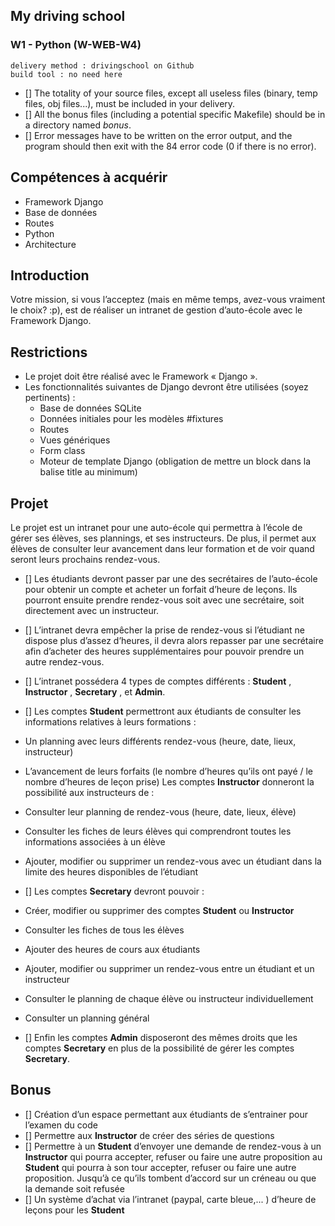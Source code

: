 ## My driving school

### W1 - Python (W-WEB-W4)

```
delivery method : drivingschool on Github
build tool : no need here
```

- [] The totality of your source files, except all useless files (binary, temp files, obj files...), must be included in your delivery.
- [] All the bonus files (including a potential specific Makefile) should be in a directory named _bonus_.
- [] Error messages have to be written on the error output, and the program should then exit with the 84 error code (0 if there is no error).

## Compétences à acquérir

- Framework Django
- Base de données
- Routes
- Python
- Architecture

## Introduction

Votre mission, si vous l’acceptez (mais en même temps, avez-vous vraiment le choix? :p), est de réaliser un intranet de gestion d’auto-école avec le Framework Django.

## Restrictions

- Le projet doit être réalisé avec le Framework « Django ».
- Les fonctionnalités suivantes de Django devront être utilisées (soyez pertinents) :
  - Base de données SQLite
  - Données initiales pour les modèles #fixtures
  - Routes
  - Vues génériques
  - Form class
  - Moteur de template Django (obligation de mettre un block dans la balise title au minimum)

## Projet

Le projet est un intranet pour une auto-école qui permettra à l’école de gérer ses élèves, ses plannings, et ses instructeurs. De plus, il permet aux élèves de consulter leur avancement dans leur formation et de voir quand seront leurs prochains rendez-vous.

- [] Les étudiants devront passer par une des secrétaires de l’auto-école pour obtenir un compte et acheter un forfait d’heure de leçons. Ils pourront ensuite prendre rendez-vous soit avec une secrétaire, soit directement avec un instructeur.
- [] L’intranet devra empêcher la prise de rendez-vous si l’étudiant ne dispose plus d’assez d’heures, il devra alors repasser par une secrétaire afin d’acheter des heures supplémentaires pour pouvoir prendre un autre rendez-vous.
- [] L’intranet possédera 4 types de comptes différents : **Student** , **Instructor** , **Secretary** , et **Admin**.
- [] Les comptes **Student** permettront aux étudiants de consulter les informations relatives à leurs formations :
- Un planning avec leurs différents rendez-vous (heure, date, lieux, instructeur)
- L’avancement de leurs forfaits (le nombre d’heures qu’ils ont payé / le nombre d’heures de leçon prise) Les comptes **Instructor** donneront la possibilité aux instructeurs de :

- Consulter leur planning de rendez-vous (heure, date, lieux, élève)
- Consulter les fiches de leurs élèves qui comprendront toutes les informations associées à un élève
- Ajouter, modifier ou supprimer un rendez-vous avec un étudiant dans la limite des heures disponibles de l’étudiant

- [] Les comptes **Secretary** devront pouvoir :

- Créer, modifier ou supprimer des comptes **Student** ou **Instructor**
- Consulter les fiches de tous les élèves
- Ajouter des heures de cours aux étudiants
- Ajouter, modifier ou supprimer un rendez-vous entre un étudiant et un instructeur
- Consulter le planning de chaque élève ou instructeur individuellement
- Consulter un planning général

- [] Enfin les comptes **Admin** disposeront des mêmes droits que les comptes **Secretary** en plus de la possibilité de gérer les comptes **Secretary**.

## Bonus

- [] Création d’un espace permettant aux étudiants de s’entrainer pour l’examen du code
- [] Permettre aux **Instructor** de créer des séries de questions
- [] Permettre à un **Student** d’envoyer une demande de rendez-vous à un **Instructor** qui pourra accepter, refuser ou faire une autre proposition au **Student** qui pourra à son tour accepter, refuser ou faire une autre proposition. Jusqu’à ce qu’ils tombent d’accord sur un créneau ou que la demande soit refusée
- [] Un système d’achat via l’intranet (paypal, carte bleue,... ) d’heure de leçons pour les **Student**
